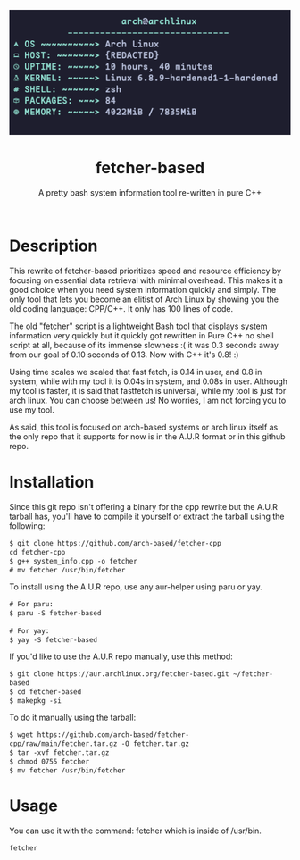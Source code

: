 <p align="center"><img src="https://github.com/arch-based/fetcher-cpp/blob/main/fetcher.png?raw=true"></p>
<h1 align="center">fetcher-based</h1>
<p align="center">A pretty bash system information tool re-written in pure C++</p><br>

# Description

This rewrite of fetcher-based prioritizes speed and resource efficiency by focusing 
on essential data retrieval with minimal overhead. This makes it a good
choice when you need system information quickly and simply. The only tool
that lets you become an elitist of Arch Linux by showing you the old coding language: CPP/C++. It only has 100 lines of code.

The old "fetcher" script is a lightweight Bash tool that displays system information very quickly but it quickly got rewritten in Pure C++ no shell script at all, because of its immense slowness :( it was 0.3 seconds away from our goal of 0.10 seconds of 0.13. Now with C++ it's 0.8! :) 

Using time scales we scaled that fast fetch, is 0.14 in user, and 0.8 in system, while with my tool it is 0.04s in system, and 0.08s in user. Although my tool is faster, it is said that fastfetch is universal, while my tool is just for arch linux. You can choose between us! No worries, I am not forcing you to use my tool.

As said, this tool is focused on arch-based systems or arch linux itself as the only repo that it supports for now is in the A.U.R format or in this github repo.

# Installation

Since this git repo isn't offering a binary for the cpp rewrite but the A.U.R tarball has, you'll have to compile it yourself or extract the tarball using the following:
```
$ git clone https://github.com/arch-based/fetcher-cpp
cd fetcher-cpp
$ g++ system_info.cpp -o fetcher
# mv fetcher /usr/bin/fetcher
```
To install using the A.U.R repo, use any aur-helper using paru or yay.

```
# For paru:
$ paru -S fetcher-based

# For yay:
$ yay -S fetcher-based
```

If you'd like to use the A.U.R repo manually, use this method:
```
$ git clone https://aur.archlinux.org/fetcher-based.git ~/fetcher-based
$ cd fetcher-based
$ makepkg -si 
```
To do it manually using the tarball:
```
$ wget https://github.com/arch-based/fetcher-cpp/raw/main/fetcher.tar.gz -O fetcher.tar.gz
$ tar -xvf fetcher.tar.gz
$ chmod 0755 fetcher
$ mv fetcher /usr/bin/fetcher
```
# Usage

You can use it with the command: fetcher which is inside of /usr/bin.
```
fetcher
```
